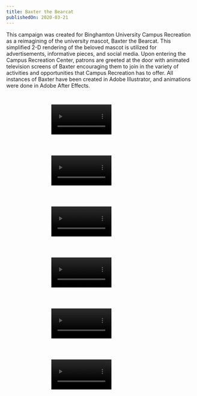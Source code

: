 ```yaml
---
title: Baxter the Bearcat
publishedOn: 2020-03-21
---
```


This campaign was created for Binghamton University Campus Recreation as a reimagining of the university mascot, Baxter the Bearcat. This simplified 2-D rendering of the beloved mascot is utilized for advertisements, informative pieces, and social media. Upon entering the Campus Recreation Center, patrons are greeted at the door with animated television screens of Baxter encouraging them to join in the variety of activities and opportunities that Campus Recreation has to offer. All instances of Baxter have been created in Adobe Illustrator, and animations were done in Adobe After Effects.

<div style="display: grid; grid-template-columns: repeat(auto-fit, minmax(18.75rem, 25rem));">
<video style="width: 40%; margin: 2em auto; display: block;" controls>
    <source
        src="videos/portfolio/baxter-the-bearcat/baxter-swim.mp4"
        type="video/mp4"
    >
</video>

<video style="width: 40%; margin: 2em auto; display: block;" controls>
    <source
        src="videos/portfolio/baxter-the-bearcat/group-fitness.mp4"
        type="video/mp4"
    >
</video>

<video style="width: 40%; margin: 2em auto; display: block;" controls>
    <source
        src="videos/portfolio/baxter-the-bearcat/jump-back-in.mp4"
        type="video/mp4"
    >
</video>

<video style="width: 40%; margin: 2em auto; display: block;" controls>
    <source
        src="videos/portfolio/baxter-the-bearcat/open-rec-friday.mp4"
        type="video/mp4"
    >
</video>

<video style="width: 40%; margin: 2em auto; display: block;" controls>
    <source
        src="videos/portfolio/baxter-the-bearcat/open-rec-monday.mp4"
        type="video/mp4"
    >
</video>

<video style="width: 40%; margin: 2em auto; display: block;" controls>
    <source
        src="videos/portfolio/baxter-the-bearcat/open-rec-tuesday.mp4"
        type="video/mp4"
    >
</video>
</div>